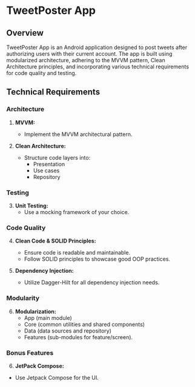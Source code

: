 # TweetPoster App

## Overview
TweetPoster App is an Android application designed to post tweets after authorizing users with their current account. The app is built using modularized architecture, adhering to the MVVM pattern, Clean Architecture principles, and incorporating various technical requirements for code quality and testing.


## Technical Requirements

### Architecture
1. **MVVM:**
   - Implement the MVVM architectural pattern.

2. **Clean Architecture:**
   - Structure code layers into:
     - Presentation
     - Use cases
     - Repository

### Testing
3. **Unit Testing:**
   - Use a mocking framework of your choice.

### Code Quality
4. **Clean Code & SOLID Principles:**
   - Ensure code is readable and maintainable.
   - Follow SOLID principles to showcase good OOP practices.

5. **Dependency Injection:**
   - Utilize Dagger-Hilt for all dependency injection needs.

### Modularity
6. **Modularization:**
   - App (main module)
   - Core (common utilities and shared components)
   - Data (data sources and repository)
   - Features (sub-modules for feature/screen).

### Bonus Features
6. **JetPack Compose:**
  - Use Jetpack Compose for the UI.


